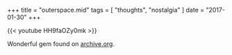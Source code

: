 +++
title = "outerspace.mid"
tags = [ "thoughts", "nostalgia" ] 
date = "2017-01-30"
+++

{{< youtube HH9faOZy0mk >}}


Wonderful gem found on [archive.org](https://archive.org/details/win3_MidMM211).
